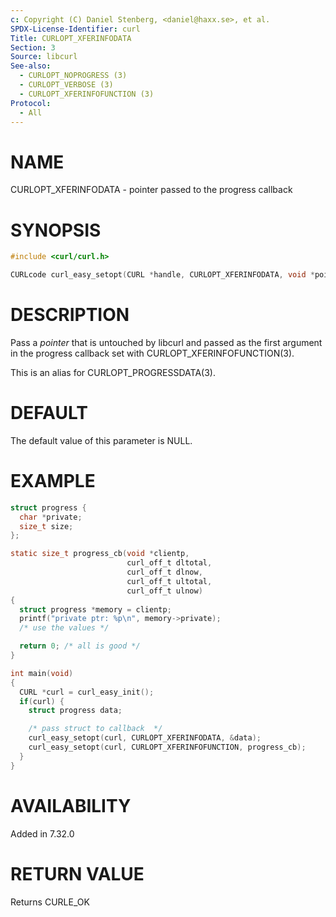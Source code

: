 ```yaml
---
c: Copyright (C) Daniel Stenberg, <daniel@haxx.se>, et al.
SPDX-License-Identifier: curl
Title: CURLOPT_XFERINFODATA
Section: 3
Source: libcurl
See-also:
  - CURLOPT_NOPROGRESS (3)
  - CURLOPT_VERBOSE (3)
  - CURLOPT_XFERINFOFUNCTION (3)
Protocol:
  - All
---
```


# NAME

CURLOPT_XFERINFODATA - pointer passed to the progress callback

# SYNOPSIS

~~~c
#include <curl/curl.h>

CURLcode curl_easy_setopt(CURL *handle, CURLOPT_XFERINFODATA, void *pointer);
~~~

# DESCRIPTION

Pass a *pointer* that is untouched by libcurl and passed as the first
argument in the progress callback set with CURLOPT_XFERINFOFUNCTION(3).

This is an alias for CURLOPT_PROGRESSDATA(3).

# DEFAULT

The default value of this parameter is NULL.

# EXAMPLE

~~~c
struct progress {
  char *private;
  size_t size;
};

static size_t progress_cb(void *clientp,
                          curl_off_t dltotal,
                          curl_off_t dlnow,
                          curl_off_t ultotal,
                          curl_off_t ulnow)
{
  struct progress *memory = clientp;
  printf("private ptr: %p\n", memory->private);
  /* use the values */

  return 0; /* all is good */
}

int main(void)
{
  CURL *curl = curl_easy_init();
  if(curl) {
    struct progress data;

    /* pass struct to callback  */
    curl_easy_setopt(curl, CURLOPT_XFERINFODATA, &data);
    curl_easy_setopt(curl, CURLOPT_XFERINFOFUNCTION, progress_cb);
  }
}
~~~

# AVAILABILITY

Added in 7.32.0

# RETURN VALUE

Returns CURLE_OK

